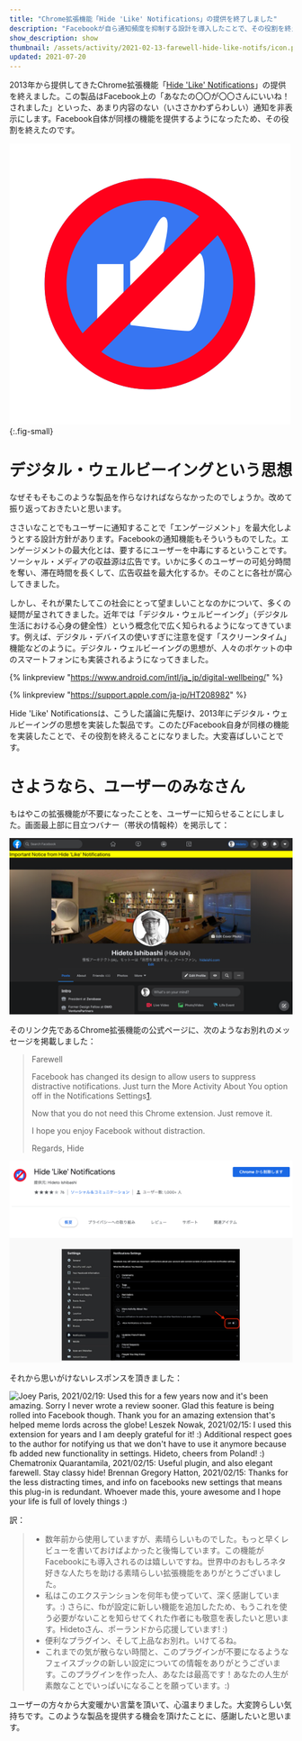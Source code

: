 ```yaml
---
title: "Chrome拡張機能「Hide 'Like' Notifications」の提供を終了しました"
description: "Facebookが自ら通知頻度を抑制する設計を導入したことで、その役割を終えました。"
show_description: show
thumbnail: /assets/activity/2021-02-13-farewell-hide-like-notifs/icon.png
updated: 2021-07-20
---
```


2013年から提供してきたChrome拡張機能「[Hide 'Like' Notifications](https://chrome.google.com/webstore/detail/hide-like-notifications/kbfakkkdllpodegeoggpfcmjabodhpca)」の提供を終えました。この製品はFacebook上の「あなたの〇〇が〇〇さんにいいね！されました」といった、あまり内容のない（いささかわずらわしい）通知を非表示にします。Facebook自体が同様の機能を提供するようになったため、その役割を終えたのです。

![](/assets/activity/2021-02-13-farewell-hide-like-notifs/icon.png){:.fig-small}

# デジタル・ウェルビーイングという思想

なぜそもそもこのような製品を作らなければならなかったのでしょうか。改めて振り返っておきたいと思います。

ささいなことでもユーザーに通知することで「エンゲージメント」を最大化しようとする設計方針があります。Facebookの通知機能もそういうものでした。エンゲージメントの最大化とは、要するにユーザーを中毒にするということです。ソーシャル・メディアの収益源は広告です。いかに多くのユーザーの可処分時間を奪い、滞在時間を長くして、広告収益を最大化するか。そのことに各社が腐心してきました。

しかし、それが果たしてこの社会にとって望ましいことなのかについて、多くの疑問が呈されてきました。近年では「デジタル・ウェルビーイング」（デジタル生活における心身の健全性）という概念化で広く知られるようになってきています。例えば、デジタル・デバイスの使いすぎに注意を促す「スクリーンタイム」機能などのように。デジタル・ウェルビーイングの思想が、人々のポケットの中のスマートフォンにも実装されるようになってきました。

{% linkpreview "https://www.android.com/intl/ja_jp/digital-wellbeing/" %}

{% linkpreview "https://support.apple.com/ja-jp/HT208982" %}

Hide 'Like' Notificationsは、こうした議論に先駆け、2013年にデジタル・ウェルビーイングの思想を実装した製品です。このたびFacebook自身が同様の機能を実装したことで、その役割を終えることになりました。大変喜ばしいことです。

# さようなら、ユーザーのみなさん

もはやこの拡張機能が不要になったことを、ユーザーに知らせることにしました。画面最上部に目立つバナー（帯状の情報枠）を掲示して：

![Important Noticeと書かれた黄色いバナー](/assets/activity/2021-02-13-farewell-hide-like-notifs/farewell-banner.png)

そのリンク先であるChrome拡張機能の公式ページに、次のようなお別れのメッセージを掲載しました：

> Farewell
> 
> Facebook has changed its design to allow users to suppress distractive notifications. Just turn the More Activity About You option off in the Notifications Settings[1].
> 
> Now that you do not need this Chrome extension. Just remove it.
> 
> I hope you enjoy Facebook without distraction.
> 
> Regards,
> Hide

[1]: https://www.facebook.com/settings/?tab=notifications

![Chrome Web Store上のHide 'Like' Notificationsのページのスクリーン・ショット](/assets/activity/2021-02-13-farewell-hide-like-notifs/Hide-Like-Notifications.png)

それから思いがけないレスポンスを頂きました：

![Joey Paris, 2021/02/19: Used this for a few years now and it's been amazing. Sorry I never wrote a review sooner. Glad this feature is being rolled into Facebook though. Thank you for an amazing extension that's helped meme lords across the globe!
Leszek Nowak, 2021/02/15: I used this extension for years and I am deeply grateful for it! :) Additional respect goes to the author for notifying us that we don't have to use it anymore because fb added new functionality in settings. Hideto, cheers from Poland! :)
Chematronix Quarantamila, 2021/02/15: Useful plugin, and also elegant farewell.  Stay classy hide!
Brennan Gregory Hatton, 2021/02/15: Thanks for the less distracting times, and info on facebooks new settings that means this plug-in is redundant. Whoever made this, youre awesome and I hope your life is full of lovely things :)](/assets/activity/2021-02-13-farewell-hide-like-notifs/farewell-responses.png)

訳：

> - 数年前から使用していますが、素晴らしいものでした。もっと早くレビューを書いておけばよかったと後悔しています。この機能がFacebookにも導入されるのは嬉しいですね。世界中のおもしろネタ好きな人たちを助ける素晴らしい拡張機能をありがとうございました。
> - 私はこのエクステンションを何年も使っていて、深く感謝しています。:) さらに、fbが設定に新しい機能を追加したため、もうこれを使う必要がないことを知らせてくれた作者にも敬意を表したいと思います。Hidetoさん、ポーランドから応援しています! :)
> - 便利なプラグイン、そして上品なお別れ。いけてるね。
> - これまでの気が散らない時間と、このプラグインが不要になるようなフェイスブックの新しい設定についての情報をありがとうございます。このプラグインを作った人、あなたは最高です！あなたの人生が素敵なことでいっぱいになることを願っています。:)

ユーザーの方々から大変暖かい言葉を頂いて、心温まりました。大変誇らしい気持ちです。このような製品を提供する機会を頂けたことに、感謝したいと思います。
